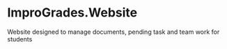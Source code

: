 # ImproGrades.Website
Website designed to manage documents, pending task and team work for students
